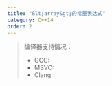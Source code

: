 ```yaml
---
title: "&lt;array&gt;的常量表达式"
category: C++14
order: 2
---
```


> 编译器支持情况：
> * GCC:
> * MSVC:
> * Clang:
